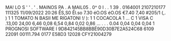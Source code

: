 MA! LO S ' ' . ' . MAINOS PA . A MAIL05 . 0^ 0 I . . 1 39 . 0164001 2107210177 111325 11/09/2022 20:26 ẾS,S0 Ểl.so 7.30 éO.OS éO.OS €7.40 7,40 #205/1 (,. ) 1 1 TOMATO N BASII ME RIGATONI !/ ): 1 1 COCACOLA 1 ... C 1 VISA C .13,00 24,00 6,46 0,08 6,54 0,84 0,02 0,86 ... . . . 0.04 0,04 0,04 0,04 1 PROGNOSI SOFTWARE I 9D842145BB8BBË90D30B7E2A524C68 6109 22091 00111.794 0177 E58D3 12028 CFY21004279